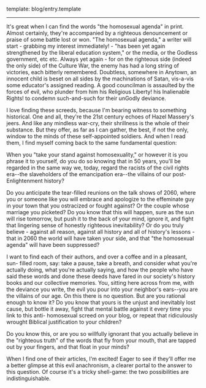 template: blog/entry.template

---

It's great when I can find the words "the homosexual agenda" in print. Almost
certainly, they're accompanied by a righteous denouncement or praise of some
battle lost or won. "The homosexual agenda," a writer will start - grabbing my
interest immediately! - "has been yet again strengthened by the liberal
education system," or the media, or the Godless government, etc etc. Always yet
again - for on the righteous side (indeed the only side) of the Culture War, the
enemy has had a long string of victories, each bitterly remembered. Doubtless,
somewhere in Anytown, an innocent child is beset on all sides by the
machinations of Satan, vis-a-vis some educator's assigned reading. A good
councilman is assaulted by the forces of evil, who plunder from him his
Religious Liberty! his Inalienable Rights! to condemn such-and-such for their
unGodly deviance.

I love finding these screeds, because I'm bearing witness to something
historical. One and all, they're the 21st century echoes of Hazel Massery's
jeers. And like any mindless war-cry, their shrillness is the whole of their
substance. But they offer, as far as I can gather, the best, if not the only,
window to the minds of these self-appointed soldiers. And when I read them, I
find myself coming back to the same fundamental question:

When you "take your stand against homosexuality," or however it is you phrase it
to yourself, do you do so knowing that in 50 years, you'll be regarded in the
same way we, today, regard the racists of the civil rights era--the
slaveholders of the emancipation era--the villains of our post-Enlightenment
history?

Do you anticipate the tear-filled reunions on the talk shows of 2060, where you
or someone like you will embrace and apologize to the effeminate guy in your
town that you ostracized or fought against? Or the couple whose marriage you
picketed? Do you know that this will happen, sure as the sun will rise tomorrow,
but push it to the back of your mind, ignore it, and fight that lingering sense
of honestly righteous inevitability? Or do you truly believe - against all
reason, against all history and all of history's lessons - that in 2060 the
world will have taken your side, and that "the homosexual agenda" will have been
suppressed?

I want to find each of their authors, and over a coffee and in a pleasant, sun-
filled room, say: take a pause, take a breath, and consider what you're actually
doing, what you're actually saying, and how the people who have said these words
and done these deeds have fared in our society's history books and our
collective memories. You, sitting here across from me, with the deviance you
write, the evil you pour into your neighbor's ears--you are the villains of
our age. On this there is no question. But are you rational enough to know it?
Do you know that yours is the unjust and inevitably lost cause, but bottle it
away, fight that mental battle against it every time you link to this anti-
homosexual screed on your blog, or repeat that ridiculously wrought Biblical
justification to your children?

Do you know this, or are you so willfully ignorant that you actually believe in
the "righteous truth" of the words that fly from your mouth, that are tapped out
by your fingers, and that float in your minds?

When I find one of their articles, I'm excited! Eager to see if they'll offer me
a better glimpse at this evil anachronism, a clearer portal to the answer to
this question. Of course it's a tricky shell-game: the two possibilities are
indistinguishable.
